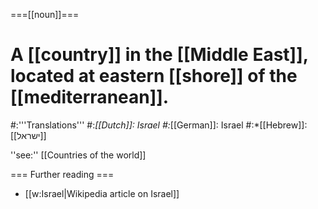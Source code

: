 ===[[noun]]===
# A [[country]] in the [[Middle East]], located at eastern [[shore]] of the [[mediterranean]].
#:'''Translations'''
#:*[[Dutch]]: Israel
#:*[[German]]: Israel
#:*[[Hebrew]]: [[ישראל]] 

''see:'' [[Countries of the world]]

=== Further reading ===

* [[w:Israel|Wikipedia article on Israel]]